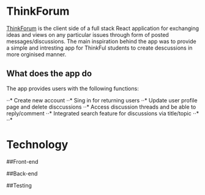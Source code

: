 
# ThinkForum 

[ThinkForum](https://thinkforum.now.sh/) is the client side of a full stack React application for 
exchanging ideas and views on any particular issues through form of posted messages/discussions. 
The main inspiration behind the app was to provide a simple and intresting app for ThinkFul 
students to create descussions in more orginised manner.


## What does the app do

The app provides users with the following functions:

⋅⋅* Create new account
⋅⋅* Sing in for returning users
⋅⋅* Update user profile page and delete disccussions 
⋅⋅* Access discussion threads and be able to reply/comment 
⋅⋅* Integrated search feature for discussions via title/topic
⋅⋅*
⋅⋅*


# Technology
##Front-end

##Back-end

##Testing
